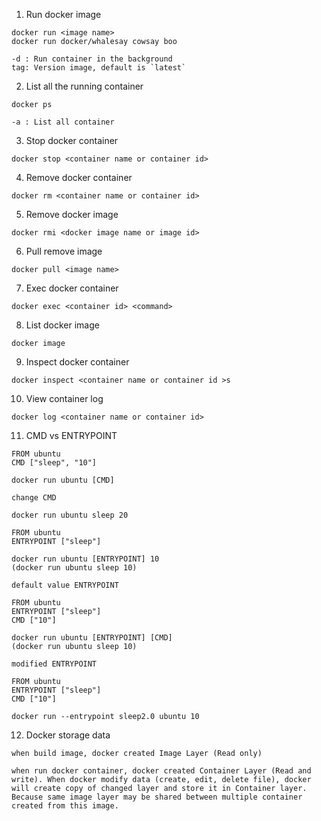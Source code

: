 1.  Run docker image

```
docker run <image name>
docker run docker/whalesay cowsay boo
```

```
-d : Run container in the background
tag: Version image, default is `latest`
```

2. List all the running container

```
docker ps
```

```
-a : List all container
```

3. Stop docker container

```
docker stop <container name or container id>
```

4. Remove docker container

```
docker rm <container name or container id>
```

5. Remove docker image

```
docker rmi <docker image name or image id>
```

6. Pull remove image

```
docker pull <image name>
```

7. Exec docker container

```
docker exec <container id> <command>
```

8. List docker image

```
docker image
```

9. Inspect docker container

```
docker inspect <container name or container id >s
```

10. View container log

```
docker log <container name or container id>
```

11. CMD vs ENTRYPOINT

```
FROM ubuntu
CMD ["sleep", "10"]

docker run ubuntu [CMD]

change CMD 

docker run ubuntu sleep 20
```

```
FROM ubuntu
ENTRYPOINT ["sleep"]

docker run ubuntu [ENTRYPOINT] 10
(docker run ubuntu sleep 10)
```

```
default value ENTRYPOINT

FROM ubuntu
ENTRYPOINT ["sleep"]
CMD ["10"]

docker run ubuntu [ENTRYPOINT] [CMD]
(docker run ubuntu sleep 10)

```

```
modified ENTRYPOINT

FROM ubuntu
ENTRYPOINT ["sleep"]
CMD ["10"]

docker run --entrypoint sleep2.0 ubuntu 10

```
12. Docker storage data
```
when build image, docker created Image Layer (Read only)
```
```
when run docker container, docker created Container Layer (Read and write). When docker modify data (create, edit, delete file), docker will create copy of changed layer and store it in Container layer. Because same image layer may be shared between multiple container created from this image.
```
